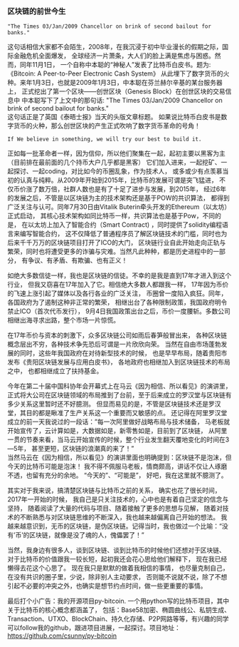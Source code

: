 ###  区块链的前世今生  
   
    "The Times 03/Jan/2009 Chancellor on brink of second bailout for banks." 
    
这句话相信大家都不会陌生，2008年，在我沉浸于初中毕业漫长的假期之际，国际金融危机全面爆发，
全球经济一片萧条，大人们的脸上满是焦虑与困惑。然而，同年11月1日，
一个自称中本聪的“神秘人”发表了比特币白皮书。题为: 《Bitcoin: A Peer-to-Peer Electronic Cash System》 
从此埋下了数字货币的火种。来年1月3日，也就是2009年1月3日，中本聪在芬兰赫尔辛基的某台服务器上，
正式挖出了第一个区块——创世区块（Genesis Block）在创世区块的交易信息中
中本聪写下了上文中的那句话:  "The Times 03/Jan/2009 Chancellor on brink of second bailout for banks."  
这句话正是了英国《泰晤士报》当天的头版文章标题。
如果说比特币白皮书是数字货币的火种，那么创世区块的产生正式吹响了数字货币革命的号角！


    If We believe in something, we will try our best to build it.
    
    
正如每一批革命者一样，因为信仰，所以他们聚集在一起，起初主要以黑客为主（目前排在最前面的几个持币大户几乎都是黑客）
它们加入进来，一起挖矿、一起探讨、一起coding，对比如今的币圈乱象，作为技术人，
或多或少有点羡慕当初的认真与纯粹。从2009年开始到2015年，比特币的发展可谓是突飞猛进，
不仅币价涨了数万倍，社群人数也是有了十足了进步与发展，到2015年，
经过6年的发展之后，不管是以区块链为主的技术架构还是基于POW的共识算法，
都得到广泛关注与认可。同年7月30日由Vitalik Buterin牵头开发的Ethereum（以太坊）正式启动，
其核心技术架构如同比特币一样，共识算法也是基于Pow，不同的是，
在以太坊上加入了智能合约（Smart Contract) ，同时提供了solidity编程语言来编写智能合约，
这不仅降低了普通程序员了解区块链技术的门槛，同时也为后来千千万万的区块链项目打开了ICO的大门，
区块链行业自此开始走向正轨与繁荣，同时也将遭受更多的诈骗与灾难。当然凡此种种，都是历史进程中的一部分，
有争议、有矛盾、有欺骗、也有正义！


如绝大多数信徒一样，我也是区块链的信徒。不幸的是我是直到17年才进入到这个行业，
但我又窃喜在17年加入了它。相信绝大多数人都跟我一样，
17年因为币价的飞速上涨引起了媒体以及各行各业的广泛关注，
币圈曾一度陷入疯狂。同年，各国政府为了遏制这种非正常的繁荣，
相继出台了各种限制政策，我国政府明令禁止ICO（首次代币发行），
9月4日我国政策出台之后，币价一度腰斩。多数公司相继出海寻求出路，整个市场一片惊慌。


在17年币价与资本的刺激下，众多区块链公司如雨后春笋般冒出来，
各种区块链概念层出不穷，各种技术争先恐后可谓是一片欣欣向荣。
当然在自由市场蓬勃发展的同时，这些年我国政府在对待新型技术的时候，
也是早早布局，随着贵阳市发布《贵阳区块链发展与应用白皮书》，
各地政府也相继加入到区块链技术的布局之中， 也都相继成立了扶持基金。


今年在第二十届中国科协年会开幕式上在马云《因为相信、所以看见》的演讲里，
正式将大公司在区块链领域的布局推到了台前，至于后来成立的罗汉堂与区块链有多少关系这里暂时还不好臆测。
但显而易见的是，不管是区块链技术还是罗汉堂，其目的都是瞅准了生产关系这一个重要而又敏感的点。
还记得在阿里罗汉堂成立的前一天我说过的一段话：”每一次阿里做好战略布局与技术储备，
马老板就开始宣传了，云计算如是，大数据如是，新零售如是，目前到了区块链，
从阿里一贯的节奏来看，当马云开始宣传的时候，整个行业发生翻天覆地变化的时间在3—5年，
甚至更短，区块链的浪潮真的来了！”   
当然马云在《因为相信，所以看见》的演讲里面也明确提到：区块链不是泡沫，但今天的比特币可能是泡沫！ 
我不得不佩服马老板，情商颇高，讲话不仅让人琢磨不透，也留有充分的余地。 “今天的”、“可能是”， 好吧，我在这里就不臆测了。


其实对于我来说，搞清楚区块链与比特币之前的关系，
确实也花了很长时间，2017年一开始的时候，
我自己是只关注技术的，心中也是有着自己坚定的信念与坚持，
随着阅读了大量的代码与项目、随着接触了更多的思想与见解，
随着对技术的不断熟悉与对区块链思维的不断深入，我也越来越偏离自己开始的想法。
我越来越意识到，无币的区块链，是伪区块链。记得当时，我也做过一个比喻：“没有’币’的区块链，就像是没了魂的人，傀儡罢了！”


当然，我身边有很多人，谈到区块链、谈到比特币的时候他们还想对于区块链、
对于比特币的价值跟我一较长短，起初我还会花心思给他们解释下，
现在我已经懒得去花这个心思了。 现在我只是默默的做着我相信的事情，
也尽量克制自己，在没有共识的圈子里，少说，除非别人主动要求，
否则能不说就不说，除了不想引起不必要的冲突之外，也确实是想节约点时间，做一些更重要的事情。

最后打个小广告：我的开源项目py-bitcoin. 一个用python写的比特币项目，其中关于比特币的核心概念都涵盖了，
包括：Base58加密、椭圆曲线公、私钥生成、Transaction、UTXO、BlockChain、持久化存储、P2P网路等等，有兴趣的同学可以follow我的github，跟进项目进展，一起探讨。项目地址：https://github.com/csunny/py-bitcoin
